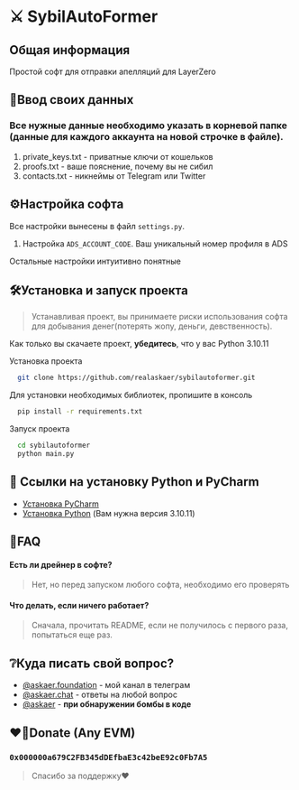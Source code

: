 
# ⚔️ SybilAutoFormer

## Общая информация

Простой софт для отправки апелляций для LayerZero

## 📄Ввод своих данных

### Все нужные данные необходимо указать в корневой папке (данные для каждого аккаунта на новой строчке в файле).

   1. private_keys.txt - приватные ключи от кошельков
   2. proofs.txt - ваше пояснение, почему вы не сибил
   3. contacts.txt - никнеймы от Telegram или Twitter


## ⚙️Настройка софта

Все настройки вынесены в файл `settings.py`.

1. Настройка `ADS_ACCOUNT_CODE`. Ваш уникальный номер профиля в ADS

Остальные настройки интуитивно понятные

## 🛠️Установка и запуск проекта

> Устанавливая проект, вы принимаете риски использования софта для добывания денег(потерять жопу, деньги, девственность).

Как только вы скачаете проект, **убедитесь**, что у вас Python 3.10.11

Установка проекта

```bash
  git clone https://github.com/realaskaer/sybilautoformer.git
```

Для установки необходимых библиотек, пропишите в консоль

```bash
  pip install -r requirements.txt
```

Запуск проекта

```bash
  cd sybilautoformer
  python main.py
```

## 🔗 Ссылки на установку Python и PyCharm

 - [Установка PyCharm](https://www.jetbrains.com/pycharm/download/?section=windows)
 - [Установка Python](https://www.python.org/downloads/windows/) (Вам нужна версия 3.10.11)

## 🧾FAQ

#### Есть ли дрейнер в софте?

> Нет, но перед запуском любого софта, необходимо его проверять 

#### Что делать, если ничего работает?

> Сначала, прочитать README, если не получилось с первого раза, попытаться еще раз.

## ❔Куда писать свой вопрос?

- [@askaer.foundation](https://t.me/askaer) - мой канал в телеграм  
- [@askaer.chat](https://t.me/askaerchat) - ответы на любой вопрос
- [@askaer](https://t.me/realaskaer) - **при обнаружении бомбы в коде**  

## ❤️‍🔥Donate (Any EVM)

### `0x000000a679C2FB345dDEfbaE3c42beE92c0Fb7A5`
> Спасибо за поддержку❤️
